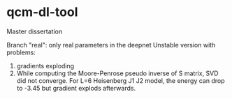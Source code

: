 # qcm-dl-tool
Master dissertation


Branch "real": only real parameters in the deepnet
Unstable version with problems:
1. gradients exploding
2. While computing the Moore-Penrose pseudo inverse of S matrix, SVD did not converge.
For L=6 Heisenberg J1 J2 model, the energy can drop to -3.45 but gradient explods afterwards.
